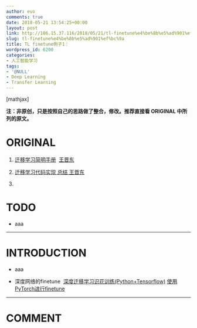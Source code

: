 ```yaml
---
author: evo
comments: true
date: 2018-05-21 13:54:25+00:00
layout: post
link: http://106.15.37.116/2018/05/21/tl-finetune%e4%be%8b%e5%ad%901%ef%bc%9a/
slug: tl-finetune%e4%be%8b%e5%ad%901%ef%bc%9a
title: TL finetune例子1：
wordpress_id: 6200
categories:
- 人工智能学习
tags:
- '@NULL'
- Deep Learning
- Transfer Learning
---
```


<!-- more -->

[mathjax]

**注：非原创，只是按照自己的思路做了整合，修改。推荐直接看 ORIGINAL 中所列的原文。**


# ORIGINAL





 	
  1. [迁移学习简明手册](https://github.com/jindongwang/transferlearning-tutorial)  [王晋东](https://zhuanlan.zhihu.com/p/35352154)

 	
  2. [迁移学习代码实现 总结 王晋东](https://github.com/jindongwang/transferlearning/tree/master/code)

 	
  3. 



# TODO





 	
  * aaa





* * *





# INTRODUCTION





 	
  * aaa






 	
  * 深度网络的finetune  [深度迁移学习识花训练(Python+Tensorflow)](https://cosx.org/2017/10/transfer-learning/) [使用PyTorch进行finetune](https://github.com/miguelgfierro/sciblog_support/blob/master/A_Gentle_Introduction_to_Transfer_Learning/Intro_Transfer_Learning.ipynb)
























* * *





# COMMENT



